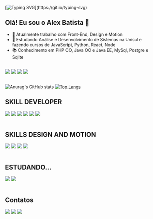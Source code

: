 [![Typing SVG](https://readme-typing-svg.demolab.com?font=Fira+Code&pause=1000&width=450&lines=SEJA+BEM-VINDO!!!)](https://git.io/typing-svg)
## Olá! Eu sou o Alex Batista 👋

- 🔭 Atualmente trabalho com Front-End, Design e Motion
- 🌱 Estudando Análise e Desenvolvimento de Sistemas na Unisul e fazendo cursos de JavaScript, Python, React, Node 
- 📚 Conhecimento em PHP OO, Java OO e Java EE, MySql, Postgre e Sqlite
<br>

<div>
  <img src="https://img.shields.io/badge/NVIDIA-GTX1650-76B900?style=for-the-badge&logo=nvidia&logoColor=white" />
  <img src="https://img.shields.io/badge/Intel-Core_i5_10th-0071C5?style=for-the-badge&logo=intel&logoColor=white" />
  <img src="https://img.shields.io/badge/Spotify-1ED760?&style=for-the-badge&logo=spotify&logoColor=white" />
  <img src="https://img.shields.io/badge/Steam-000000?style=for-the-badge&logo=steam&logoColor=white" />
</div>
<br>

<div>

![Anurag's GitHub stats](https://github-readme-stats.vercel.app/api?username=alexbatistadev&show_icons=true&theme=onedark&include_all_commits=true&count_private=true)
[![Top Langs](https://github-readme-stats.vercel.app/api/top-langs/?username=alexbatistadev&layout=compact&langs_count=16&theme=onedark)](https://github.com/anuraghazra/github-readme-stats)

</div>

## SKILL DEVELOPER

<div>
  <img src="https://img.shields.io/badge/HTML5-E34F26?style=for-the-badge&logo=html5&logoColor=white" />
  <img src="https://img.shields.io/badge/CSS3-1572B6?style=for-the-badge&logo=css3&logoColor=white" />
  <img src="https://img.shields.io/badge/React-20232A?style=for-the-badge&logo=react&logoColor=61DAFB" />
  <img src="https://img.shields.io/badge/JavaScript-323330?style=for-the-badge&logo=javascript&logoColor=F7DF1E" />
  <img src="https://img.shields.io/badge/PHP-777BB4?style=for-the-badge&logo=php&logoColor=white" />
  <img src="https://img.shields.io/badge/Java-ED8B00?style=for-the-badge&logo=java&logoColor=white" />
</div>
<br>

## SKILLS DESIGN AND MOTION

<div>
  <img src="https://aleen42.github.io/badges/src/photoshop.svg" />
  <img src="https://aleen42.github.io/badges/src/illustrator.svg" />
  <img src="https://aleen42.github.io/badges/src/after_effects.svg" />
  <img src="https://aleen42.github.io/badges/src/premiere.svg" />
</div>
<br>

## ESTUDANDO...

<div>
  <img src="https://img.shields.io/badge/Python-3776AB?style=for-the-badge&logo=python&logoColor=white" />
  <img src="https://img.shields.io/badge/Python-3776AB?style=for-the-badge&logo=python&logoColor=white" />
</div>
<br>

## Contatos

<div>
  <a href="https://www.behance.net/alebassuncc26d" target="_blank"><img src="https://img.shields.io/badge/Behance-0054F7?style=for-the-badge&logo=behance&logoColor=white" /></a>
  <a href="mailto:alexbatistadsg@gmail.com" target="_blank"><img src="https://img.shields.io/badge/Gmail-D14836?style=for-the-badge&logo=gmail&logoColor=white" /></a>
  <a href="http://api.whatsapp.com/send?phone=5548992053416" target="_blank"><img src="https://img.shields.io/badge/WhatsApp-25D366?style=for-the-badge&logo=whatsapp&logoColor=white" /></a>
</div>
